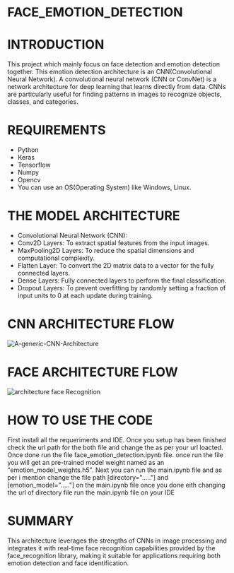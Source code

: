 # FACE_EMOTION_DETECTION

# INTRODUCTION
This project which mainly focus on face detection and emotion detection together. This emotion detection architecture is an CNN(Convolutional Neural Network). A convolutional neural network (CNN or ConvNet) is a network architecture for deep learning that learns directly from data. CNNs are particularly useful for finding patterns in images to recognize objects, classes, and categories.

# REQUIREMENTS
* Python 
* Keras
* Tensorflow
* Numpy
* Opencv
* You can use an OS(Operating System) like Windows, Linux.

# THE MODEL ARCHITECTURE
  * Convolutional Neural Network (CNN):
  * Conv2D Layers: To extract spatial features from the input images.
  * MaxPooling2D Layers: To reduce the spatial dimensions and computational complexity.
  * Flatten Layer: To convert the 2D matrix data to a vector for the fully connected layers.
  * Dense Layers: Fully connected layers to perform the final classification.
  * Dropout Layers: To prevent overfitting by randomly setting a fraction of input units to 0 at each update during training.

# CNN ARCHITECTURE FLOW  
![A-generic-CNN-Architecture](https://github.com/dineshsridhar21/face_emotion_detection/assets/113243447/f7835a8b-07a0-42fe-ace4-5fdc8bd6bec3)

# FACE ARCHITECTURE FLOW
![architecture face Recognition](https://github.com/dineshsridhar21/face_emotion_detection/assets/113243447/2da87442-9c1b-4f65-85f9-726919176bb7)

# HOW TO USE THE CODE
First install all the requeriments and IDE. Once you setup has been finished check the url path for the both file and change the as per your url loacted. Once done run the file face_emotion_detection.ipynb file. once run the file you will get an pre-trained model weight named as an "emotion_model_weights.h5". Next you can run the main.ipynb file and as per i mention change the file path [directory="....."] and [emotion_model="....."] on the main.ipynb file once you done eith changing the url of directory file run the main.ipynb file on your IDE  

# SUMMARY
This architecture leverages the strengths of CNNs in image processing and integrates it with real-time face recognition capabilities provided by the face_recognition library, making it suitable for applications requiring both emotion detection and face identification.
